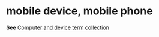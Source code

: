 # mobile device, mobile phone

**See** [Computer and device term collection](/style-guide/a-z-word-list-term-collections/term-collections/computer-device-terms)
